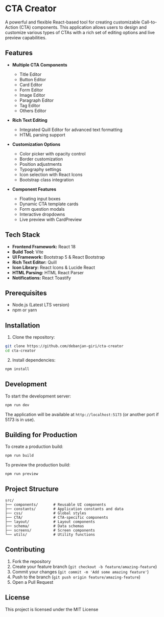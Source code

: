 # CTA Creator

A powerful and flexible React-based tool for creating customizable Call-to-Action (CTA) components. This application allows users to design and customize various types of CTAs with a rich set of editing options and live preview capabilities.

## Features

- **Multiple CTA Components**
  - Title Editor
  - Button Editor
  - Card Editor
  - Form Editor
  - Image Editor
  - Paragraph Editor
  - Tag Editor
  - Others Editor

- **Rich Text Editing**
  - Integrated Quill Editor for advanced text formatting
  - HTML parsing support

- **Customization Options**
  - Color picker with opacity control
  - Border customization
  - Position adjustments
  - Typography settings
  - Icon selection with React Icons
  - Bootstrap class integration

- **Component Features**
  - Floating input boxes
  - Dynamic CTA template cards
  - Form question modals
  - Interactive dropdowns
  - Live preview with CardPreview

## Tech Stack

- **Frontend Framework:** React 18
- **Build Tool:** Vite
- **UI Framework:** Bootstrap 5 & React Bootstrap
- **Rich Text Editor:** Quill
- **Icon Library:** React Icons & Lucide React
- **HTML Parsing:** HTML React Parser
- **Notifications:** React Toastify

## Prerequisites

- Node.js (Latest LTS version)
- npm or yarn

## Installation

1. Clone the repository:
```bash
git clone https://github.com/debanjan-giri/cta-creator
cd cta-creator
```

2. Install dependencies:
```bash
npm install
```

## Development

To start the development server:
```bash
npm run dev
```

The application will be available at `http://localhost:5173` (or another port if 5173 is in use).

## Building for Production

To create a production build:
```bash
npm run build
```

To preview the production build:
```bash
npm run preview
```

## Project Structure

```
src/
├── components/       # Reusable UI components
├── constants/        # Application constants and data
├── css/              # Global styles
├── CTA/              # CTA-specific components
├── layout/           # Layout components
├── schema/           # Data schemas
├── screens/          # Screen components
└── utils/            # Utility functions
```

## Contributing

1. Fork the repository
2. Create your feature branch (`git checkout -b feature/amazing-feature`)
3. Commit your changes (`git commit -m 'Add some amazing feature'`)
4. Push to the branch (`git push origin feature/amazing-feature`)
5. Open a Pull Request

## License

This project is licensed under the MIT License
